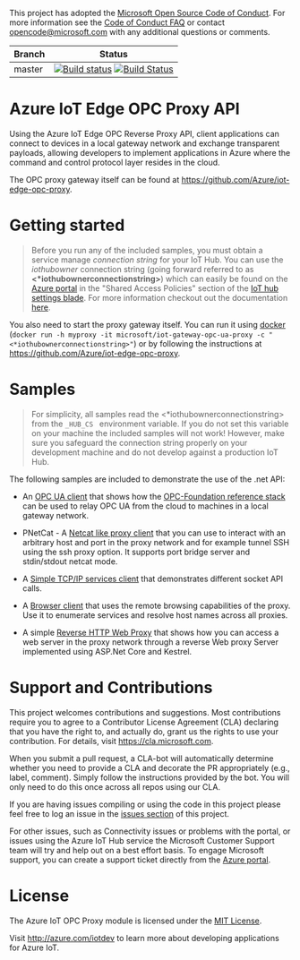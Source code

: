This project has adopted the [Microsoft Open Source Code of Conduct](https://opensource.microsoft.com/codeofconduct/).
For more information see the [Code of Conduct FAQ](https://opensource.microsoft.com/codeofconduct/faq/) or
contact [opencode@microsoft.com](mailto:opencode@microsoft.com) with any additional questions or comments.

|Branch|Status|
|------|-------------|
|master|[![Build status](https://ci.appveyor.com/api/projects/status/3yl5qbw7coh9rjua/branch/master?svg=true)](https://ci.appveyor.com/project/marcschier/iot-edge-opc-proxy-api-csharp/branch/master) [![Build Status](https://travis-ci.org/Azure/iot-edge-opc-proxy-api-csharp.svg?branch=master)](https://travis-ci.org/Azure/iot-edge-opc-proxy-api-csharp)|

# Azure IoT Edge OPC Proxy API

Using the Azure IoT Edge OPC Reverse Proxy API, client applications can connect to devices in a local gateway network and exchange transparent payloads, allowing developers to implement applications in Azure where the command and control protocol layer resides in the cloud. 

The OPC proxy gateway itself can be found at https://github.com/Azure/iot-edge-opc-proxy.

# Getting started

> Before you run any of the included samples, you must obtain a service manage *connection string* for your IoT Hub. You can use the *iothubowner* connection string (going forward referred to as **<*iothubownerconnectionstring>**) which can easily be found on the [Azure portal](https://portal.azure.com) in the "Shared Access Policies" section of the [IoT hub settings blade](https://docs.microsoft.com/en-us/azure/iot-hub/iot-hub-create-through-portal#change-the-settings-of-the-iot-hub). For more information checkout out the documentation [here](https://github.com/Azure/azure-iot-device-ecosystem/blob/master/setup_iothub.md).

You also need to start the proxy gateway itself.  You can run it using [docker](https://www.docker.com/get-docker) (```docker run -h myproxy -it microsoft/iot-gateway-opc-ua-proxy -c "<*iothubownerconnectionstring>"```) or by following the instructions at https://github.com/Azure/iot-edge-opc-proxy.

# Samples

> For simplicity, all samples read the <*iothubownerconnectionstring> from the  ```_HUB_CS ``` environment variable.  If you do not set this variable on your machine the included samples will not work!  However, make sure you safeguard the connection string properly on your development machine and do not develop against a production IoT Hub.    

The following samples are included to demonstrate the use of the .net API:

- An [OPC UA client](/samples/opc-ua/readme.md) that shows how the [OPC-Foundation reference stack](https://github.com/OPCFoundation/UA-.NETStandardLibrary) can be used to relay OPC UA from the cloud to machines in a local gateway network. 

- PNetCat - A [Netcat like proxy client](/samples/netcat/readme.md) that you can use to interact
with an arbitrary host and port in the proxy network and for example tunnel SSH using the ssh proxy option.  It supports port bridge server and stdin/stdout netcat mode.

- A [Simple TCP/IP services client](/samples/simple/tcp/readme.md) that demonstrates different socket API calls.

- A [Browser client](/samples/simple/dns/readme.md) that uses the remote browsing capabilities of the proxy.  Use it to enumerate services and resolve host names across all proxies.

- A simple [Reverse HTTP Web Proxy](/samples/http/readme.md) that shows how you can access a web server in the proxy network through a reverse Web proxy Server implemented using ASP.Net Core and Kestrel. 

# Support and Contributions

This project welcomes contributions and suggestions.  Most contributions require you to agree to a
Contributor License Agreement (CLA) declaring that you have the right to, and actually do, grant us
the rights to use your contribution. For details, visit https://cla.microsoft.com.

When you submit a pull request, a CLA-bot will automatically determine whether you need to provide
a CLA and decorate the PR appropriately (e.g., label, comment). Simply follow the instructions
provided by the bot. You will only need to do this once across all repos using our CLA.

If you are having issues compiling or using the code in this project please feel free to log an issue in the [issues section](https://github.com/Azure/iot-edge-opc-proxy-api-csharp/issues) of this project.

For other issues, such as Connectivity issues or problems with the portal, or issues using the Azure IoT Hub service the Microsoft Customer Support team will try and help out on a best effort basis.
To engage Microsoft support, you can create a support ticket directly from the [Azure portal](https://ms.portal.azure.com/#blade/Microsoft_Azure_Support/HelpAndSupportBlade).

# License

The Azure IoT OPC Proxy module is licensed under the [MIT License](https://github.com/Azure/iot-edge-opc-proxy-api-csharp/blob/master/LICENSE). 

Visit http://azure.com/iotdev to learn more about developing applications for Azure IoT.
